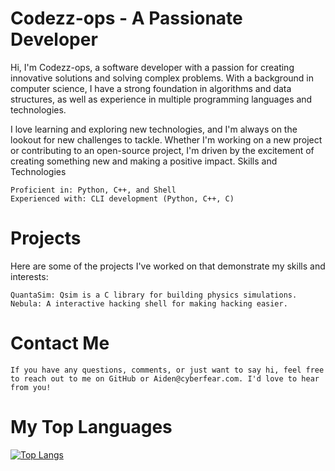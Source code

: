 # Codezz-ops - A Passionate Developer

Hi, I'm Codezz-ops, a software developer with a passion for creating innovative solutions and solving complex problems. With a background in computer science, I have a strong foundation in algorithms and data structures, as well as experience in multiple programming languages and technologies.

I love learning and exploring new technologies, and I'm always on the lookout for new challenges to tackle. Whether I'm working on a new project or contributing to an open-source project, I'm driven by the excitement of creating something new and making a positive impact.
Skills and Technologies

    Proficient in: Python, C++, and Shell
    Experienced with: CLI development (Python, C++, C)

# Projects

   Here are some of the projects I've worked on that demonstrate my skills and interests:

    QuantaSim: Qsim is a C library for building physics simulations.
    Nebula: A interactive hacking shell for making hacking easier.

# Contact Me
    
    If you have any questions, comments, or just want to say hi, feel free to reach out to me on GitHub or Aiden@cyberfear.com. I'd love to hear from you!

# My Top Languages
[![Top Langs](https://github-readme-stats.vercel.app/api/top-langs/?username=codezz-ops&theme=dark)](https://github.com/anuraghazra/github-readme-stats)
